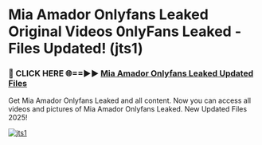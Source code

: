 # Mia Amador Onlyfans Leaked Original Videos 0nlyFans Leaked - Files Updated! (jts1)

<h3>🔴 CLICK HERE 🌐==►► <a href="https://tinyurl.com/2jnfzry5" rel="nofollow">Mia Amador Onlyfans Leaked Updated Files</a></h3>

Get Mia Amador Onlyfans Leaked and all content. Now you can access all videos and pictures of Mia Amador Onlyfans Leaked. New Updated Files 2025!

[![jts1](https://i.imgur.com/GyGTBgg.gif)](https://tinyurl.com/2jnfzry5)

